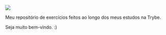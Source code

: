 ![](https://i.postimg.cc/pTrKh3CX/trybe-logo.png)

Meu repositório de exercícios feitos ao longo dos meus estudos na Trybe.

Seja muito bem-vindo. :)
